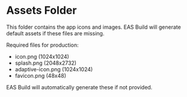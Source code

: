 # Assets Folder

This folder contains the app icons and images. EAS Build will generate default assets if these files are missing.

Required files for production:
- icon.png (1024x1024)
- splash.png (2048x2732)
- adaptive-icon.png (1024x1024)
- favicon.png (48x48)

EAS Build will automatically generate these if not provided.